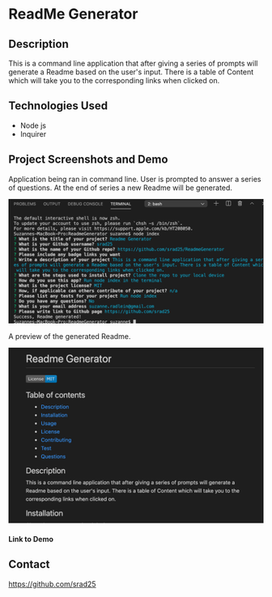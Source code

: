 
# ReadMe Generator

## Description
This is a command line application that after giving a series of prompts will generate a Readme based on the user's input. There is a table of Content which will take you to the corresponding links when clicked on.

## Technologies Used
* Node js
* Inquirer

## Project Screenshots and Demo


Application being ran in command line. User is prompted to answer a series of questions. At the end of series a new Readme will be generated.

![alt text](./assets/images/genReadme1.png "pic of CL.")


A preview of the generated Readme.

![alt text](./assets/images/genReadme2.png "pic of preview Readme.")

#### Link to Demo



## Contact
https://github.com/srad25
